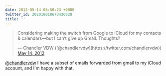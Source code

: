 ```yaml
---
date: 2012-05-14 08:50:23 +0000
twitter_id: 202018018673430528
title: ''
---
```


<blockquote class="twitter-tweet"><p lang="en" dir="ltr">Considering making the switch from Google to iCloud for my contacts &amp; calendars—but I can’t give up Gmail. Thoughts?</p>&mdash; Chandler VDW ([@chandlervdw](https://twitter.com/chandlervdw)) <a href="https://twitter.com/chandlervdw/status/202010146916933632?ref_src=twsrc%5Etfw">May 14, 2012</a></blockquote>
<script async src="https://platform.twitter.com/widgets.js" charset="utf-8"></script>

[@chandlervdw](https://twitter.com/chandlervdw) I have a subset of emails forwarded from gmail to my iCloud account, and I'm happy with that.
